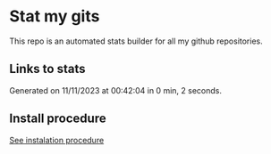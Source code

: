 # Stat my gits

This repo is an automated stats builder for all my github repositories.

## Links to stats


Generated on 11/11/2023 at 00:42:04 in 0 min, 2 seconds.

## Install procedure

[See instalation procedure](./src/install.md)
